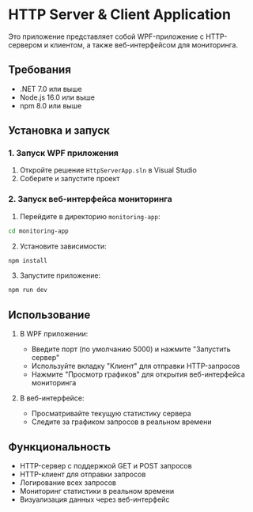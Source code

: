 # HTTP Server & Client Application

Это приложение представляет собой WPF-приложение с HTTP-сервером и клиентом, а также веб-интерфейсом для мониторинга.

## Требования

- .NET 7.0 или выше
- Node.js 16.0 или выше
- npm 8.0 или выше

## Установка и запуск

### 1. Запуск WPF приложения

1. Откройте решение `HttpServerApp.sln` в Visual Studio
2. Соберите и запустите проект

### 2. Запуск веб-интерфейса мониторинга

1. Перейдите в директорию `monitoring-app`:

```bash
cd monitoring-app
```

2. Установите зависимости:

```bash
npm install
```

3. Запустите приложение:

```bash
npm run dev
```

## Использование

1. В WPF приложении:

   - Введите порт (по умолчанию 5000) и нажмите "Запустить сервер"
   - Используйте вкладку "Клиент" для отправки HTTP-запросов
   - Нажмите "Просмотр графиков" для открытия веб-интерфейса мониторинга

2. В веб-интерфейсе:
   - Просматривайте текущую статистику сервера
   - Следите за графиком запросов в реальном времени

## Функциональность

- HTTP-сервер с поддержкой GET и POST запросов
- HTTP-клиент для отправки запросов
- Логирование всех запросов
- Мониторинг статистики в реальном времени
- Визуализация данных через веб-интерфейс
